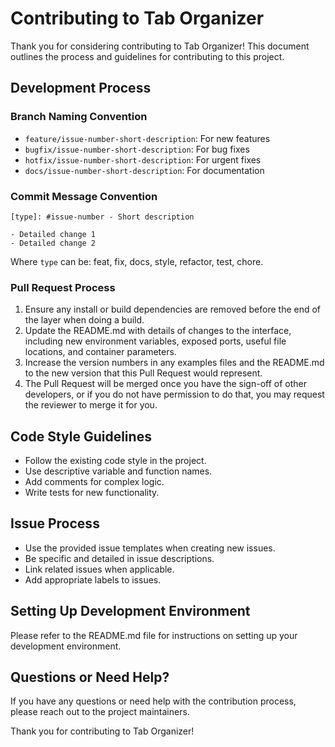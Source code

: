 # Contributing to Tab Organizer

Thank you for considering contributing to Tab Organizer! This document outlines the process and guidelines for contributing to this project.

## Development Process

### Branch Naming Convention

- `feature/issue-number-short-description`: For new features
- `bugfix/issue-number-short-description`: For bug fixes
- `hotfix/issue-number-short-description`: For urgent fixes
- `docs/issue-number-short-description`: For documentation

### Commit Message Convention

```
[type]: #issue-number - Short description

- Detailed change 1
- Detailed change 2
```

Where `type` can be: feat, fix, docs, style, refactor, test, chore.

### Pull Request Process

1. Ensure any install or build dependencies are removed before the end of the layer when doing a build.
2. Update the README.md with details of changes to the interface, including new environment variables, exposed ports, useful file locations, and container parameters.
3. Increase the version numbers in any examples files and the README.md to the new version that this Pull Request would represent.
4. The Pull Request will be merged once you have the sign-off of other developers, or if you do not have permission to do that, you may request the reviewer to merge it for you.

## Code Style Guidelines

- Follow the existing code style in the project.
- Use descriptive variable and function names.
- Add comments for complex logic.
- Write tests for new functionality.

## Issue Process

- Use the provided issue templates when creating new issues.
- Be specific and detailed in issue descriptions.
- Link related issues when applicable.
- Add appropriate labels to issues.

## Setting Up Development Environment

Please refer to the README.md file for instructions on setting up your development environment.

## Questions or Need Help?

If you have any questions or need help with the contribution process, please reach out to the project maintainers.

Thank you for contributing to Tab Organizer! 
